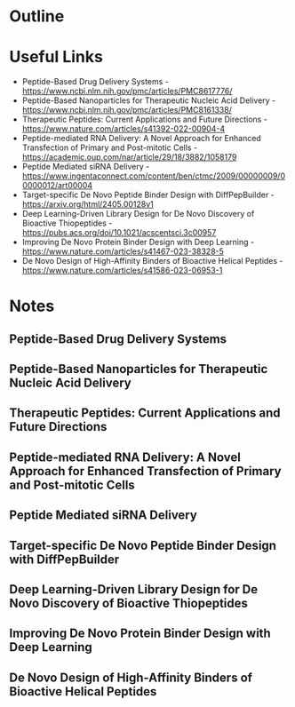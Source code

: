 # Outline
# Useful Links
- Peptide-Based Drug Delivery Systems - https://www.ncbi.nlm.nih.gov/pmc/articles/PMC8617776/
- Peptide-Based Nanoparticles for Therapeutic Nucleic Acid Delivery - https://www.ncbi.nlm.nih.gov/pmc/articles/PMC8161338/
- Therapeutic Peptides: Current Applications and Future Directions - https://www.nature.com/articles/s41392-022-00904-4
- Peptide-mediated RNA Delivery: A Novel Approach for Enhanced Transfection of Primary and Post-mitotic Cells - https://academic.oup.com/nar/article/29/18/3882/1058179
- Peptide Mediated siRNA Delivery - https://www.ingentaconnect.com/content/ben/ctmc/2009/00000009/00000012/art00004
- Target-specific De Novo Peptide Binder Design with DiffPepBuilder - https://arxiv.org/html/2405.00128v1
- Deep Learning-Driven Library Design for De Novo Discovery of Bioactive Thiopeptides - https://pubs.acs.org/doi/10.1021/acscentsci.3c00957
- Improving De Novo Protein Binder Design with Deep Learning - https://www.nature.com/articles/s41467-023-38328-5
- De Novo Design of High-Affinity Binders of Bioactive Helical Peptides - https://www.nature.com/articles/s41586-023-06953-1
# Notes
## Peptide-Based Drug Delivery Systems

## Peptide-Based Nanoparticles for Therapeutic Nucleic Acid Delivery
## Therapeutic Peptides: Current Applications and Future Directions
## Peptide-mediated RNA Delivery: A Novel Approach for Enhanced Transfection of Primary and Post-mitotic Cells
## Peptide Mediated siRNA Delivery

## Target-specific De Novo Peptide Binder Design with DiffPepBuilder
## Deep Learning-Driven Library Design for De Novo Discovery of Bioactive Thiopeptides
## Improving De Novo Protein Binder Design with Deep Learning
## De Novo Design of High-Affinity Binders of Bioactive Helical Peptides